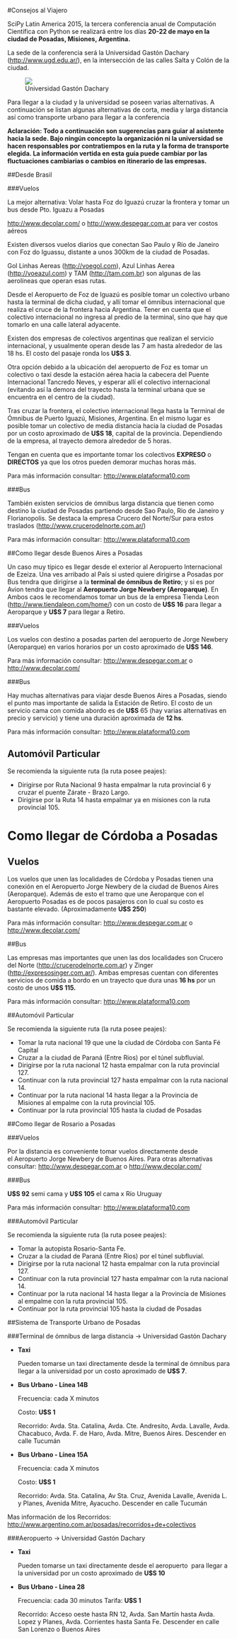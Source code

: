 #Consejos al Viajero

SciPy Latin America 2015, la tercera conferencia anual de Computación
Científica con Python se realizará entre los días **20-22 de mayo en la ciudad
de Posadas, Misiones, Argentina.**

La sede de la conferencia será la Universidad Gastón Dachary
(<http://www.ugd.edu.ar/>), en la intersección de las calles Salta y Colón de
la ciudad.

<p style="text-align:center">
<figure>
    <img src ="https://github.com/scipy-latinamerica/scipyla2015/raw/master/travel_guide/imgs/ugd.jpg" />
    <figcaption>Universidad Gastón Dachary</figcaption>
</figure>
</p>

Para llegar a la ciudad y la universidad se poseen varias alternativas. A
continuación se listan algunas alternativas de corta, media y larga distancia
así como transporte urbano para llegar a la conferencia

**Aclaración: Todo a continuación son sugerencias para guiar al asistente hacia
la sede. Bajo ningún concepto la organización ni la universidad se hacen
responsables por contratiempos en la ruta y la forma de transporte elegida.
La información vertida en esta guía puede cambiar por las fluctuaciones
cambiarias o cambios en itinerario de las empresas.**

##Desde Brasil

###Vuelos

La mejor alternativa: Volar hasta Foz do Iguazú cruzar la frontera y tomar un
bus desde Pto. Iguazu a Posadas

<http://www.decolar.com/> o <http://www.despegar.com.ar> para ver costos aéreos

Existen diversos vuelos diarios que conectan Sao Paulo y Río de Janeiro con
Foz do Iguassu, distante a unos 300km de la ciudad de Posadas.

Gol Linhas Aereas (<http://voegol.com>), Azul Linhas Aerea 
(<http://voeazul.com>) y TAM (<http://tam.com.br>) son algunas de las
aerolíneas que operan esas rutas.

Desde el Aeropuerto de Foz de Iguazú es posible tomar un colectivo urbano hasta
la terminal de dicha ciudad, y allí tomar el ómnibus internacional que realiza
el cruce de la frontera hacia Argentina. Tener en cuenta que el colectivo
internacional no ingresa al predio de la terminal, sino que hay que tomarlo en
una calle lateral adyacente.

Existen dos empresas de colectivos argentinas que realizan el servicio
internacional, y usualmente operan desde las 7 am hasta alrededor de las 18 hs.
El costo del pasaje ronda los **U$S 3**.

Otra opción debido a la ubicación del aeropuerto de Foz es tomar un colectivo o
taxi desde la estación aérea hacia la cabecera del Puente Internacional
Tancredo Neves, y esperar allí el colectivo internacional (evitando así la
demora del trayecto hasta la terminal urbana que se encuentra en el centro de
la ciudad).

Tras cruzar la frontera, el colectivo internacional llega hasta la Terminal de
Ómnibus de Puerto Iguazú, Misiones, Argentina. En el mismo lugar es posible
tomar un colectivo de media distancia hacia la ciudad de Posadas por un costo
aproximado de **U\$S 18**, capital de la provincia. Dependiendo de la empresa,
al trayecto demora alrededor de 5 horas.

Tengan en cuenta que es importante tomar los colectivos **EXPRESO** o 
**DIRECTOS** ya  que los otros pueden demorar muchas horas más.

Para más información consultar: <http://www.plataforma10.com>

###Bus

También existen servicios de ómnibus larga distancia que tienen como destino
la ciudad de Posadas partiendo desde Sao Paulo, Rio de Janeiro y Florianopolis.
Se destaca la empresa Crucero del Norte/Sur para estos traslados
(<http://www.crucerodelnorte.com.ar/>)

Para más información consultar: <http://www.plataforma10.com>

##Como llegar desde Buenos Aires a Posadas


Un caso muy típico es llegar desde el exterior al Aeropuerto Internacional de
Ezeiza. Una ves arribado al País si usted quiere dirigirse a Posadas por Bus
tendra que dirigirse a la **terminal de ómnibus de Retiro**; y si es por Avion
tendra que llegar al **Aeropuerto Jorge Newbery (Aeroparque)**. En Ambos caos
le recomendamos tomar un bus de la empresa Tienda Leon
(<http://www.tiendaleon.com/home/>) con un costo de **U\$S 16** para llegar a
Aeroparque y **U\$S 7** para llegar a Retiro.

###Vuelos

Los vuelos con destino a posadas parten del aeropuerto de Jorge Newbery
(Aeroparque) en varios horarios por un costo aproximado de **U\$S 146**.

Para más información consultar: <http://www.despegar.com.ar> o
<http://www.decolar.com/>

###Bus

Hay muchas alternativas para viajar desde Buenos Aires a Posadas, siendo el
punto mas importante de salida la Estación de Retiro. El costo de un servicio
cama con comida abordo es de **U\$S** 65 (hay varias alternativas en precio y
servicio) y tiene una duración aproximada de **12 hs**.

Para más información consultar: <http://www.plataforma10.com>

Automóvil Particular
--------------------

Se recomienda la siguiente ruta (la ruta posee peajes):

-   Dirigirse por Ruta Nacional 9 hasta empalmar la ruta provincial 6 y cruzar
    el puente Zárate - Brazo Largo.
-   Dirigirse por la Ruta 14 hasta empalmar ya en misiones con la ruta
    provincial 105.

Como llegar de Córdoba a Posadas
================================

Vuelos
------

Los vuelos que unen las localidades de Córdoba y Posadas tienen una conexión en
el Aeropuerto Jorge Newbery de la ciudad de Buenos Aires (Aeroparque). Además
de esto el tramo que une Aeroparque con el Aeropuerto Posadas es de pocos
pasajeros con lo cual su costo es bastante elevado.
(Aproximadamente **U\$S 250**)

Para más información consultar: <http://www.despegar.com.ar> o
<http://www.decolar.com/>

##Bus


Las empresas mas importantes que unen las dos localidades son Crucero del Norte
(<http://crucerodelnorte.com.ar>) y Zinger (<http://expresosinger.com.ar/>).
Ambas empresas cuentan con diferentes servicios de comida a bordo en un
trayecto que dura unas **16 hs** por un costo de unos **U\$S 115.**

Para más información consultar: <http://www.plataforma10.com>

##Automóvil Particular

Se recomienda la siguiente ruta (la ruta posee peajes):

-   Tomar la ruta nacional 19 que une la ciudad de Córdoba con Santa Fé Capital
-   Cruzar a la ciudad de Paraná (Entre Rios) por el túnel subfluvial.
-   Dirigirse por la ruta nacional 12 hasta empalmar con la ruta provincial 127.
-   Continuar con la ruta provincial 127 hasta empalmar con la ruta nacional 14.
-   Continuar por la ruta nacional 14 hasta llegar a la Provincia de
    Misiones al  empalme con la ruta provincial 105.
-   Continuar por la ruta provincial 105 hasta la ciudad de Posadas

##Como llegar de Rosario a Posadas

###Vuelos

Por la distancia es conveniente tomar vuelos directamente desde el Aeropuerto
Jorge Newbery de Buenos Aires. Para otras alternativas consultar:
<http://www.despegar.com.ar> o <http://www.decolar.com/>

###Bus

**U\$S 92** semi cama y **U\$S 105** el cama x Río Uruguay

Para más información consultar: <http://www.plataforma10.com>

###Automóvil Particular

Se recomienda la siguiente ruta (la ruta posee peajes):

-   Tomar la autopista Rosario-Santa Fe.
-   Cruzar a la ciudad de Paraná (Entre Rios) por el túnel subfluvial.
-   Dirigirse por la ruta nacional 12 hasta empalmar con la ruta provincial 127.
-   Continuar con la ruta provincial 127 hasta empalmar con la ruta nacional 14.
-   Continuar por la ruta nacional 14 hasta llegar a la Provincia de Misiones 
    al empalme con la ruta provincial 105.
-   Continuar por la ruta provincial 105 hasta la ciudad de Posadas


##Sistema de Transporte Urbano de Posadas

###Terminal de ómnibus de larga distancia -\> Universidad Gastón Dachary

-   **Taxi**

    Pueden tomarse un taxi directamente desde la terminal de ómnibus para
    llegar a la universidad por un costo aproximado de **U\$S 7**.

-   **Bus Urbano - Línea 14B**

    Frecuencia: cada X minutos

    Costo: **U\$S 1**

    Recorrido: Avda. Sta. Catalina, Avda. Cte. Andresito, Avda. Lavalle, Avda.
    Chacabuco, Avda. F. de Haro, Avda. Mitre, Buenos Aires. Descender en calle
    Tucumán

-   **Bus Urbano - Línea 15A**

    Frecuencia: cada X minutos

    Costo: **U\$S 1**

    Recorrido: Avda. Sta. Catalina, Av Sta. Cruz, Avenida Lavalle, Avenida L. y
    Planes, Avenida Mitre, Ayacucho. Descender en calle Tucumán

Mas información de los Recorridos:
<http://www.argentino.com.ar/posadas/recorridos+de+colectivos>

###Aeropuerto -\> Universidad Gastón Dachary

-  **Taxi**

    Pueden tomarse un taxi directamente desde el aeropuerto  para llegar a la
    universidad por un costo aproximado de **U\$S 10**

-   **Bus Urbano - Línea 28**

    Frecuencia: cada 30 minutos
    Tarifa: **U\$S 1**

    Recorrido: Acceso oeste hasta RN 12, Avda. San Martín hasta Avda. Lopez y
    Planes, Avda. Corrientes hasta Santa Fe. Descender en calle San Lorenzo o
    Buenos Aires

